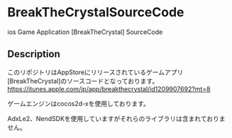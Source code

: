 # BreakTheCrystalSourceCode
ios Game Application [BreakTheCrystal] SourceCode

## Description
このリポジトリはAppStoreにリリースされているゲームアプリ[BreakTheCrystal]のソースコードとなっております。
https://itunes.apple.com/jp/app/breakthecrystal/id1209907692?mt=8

ゲームエンジンはcocos2d-xを使用しております。

AdxLe2、NendSDKを使用していますがそれらのライブラリは含まれておりません。
